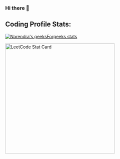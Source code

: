 ### Hi there 👋 
## Coding Profile Stats:

[![Narendra's geeksForgeeks stats](https://geeks-for-geeks-stats-api-napiyo.vercel.app/?userName=vibhavgarg24)](https://auth.geeksforgeeks.org/user/vibhavgarg24/practice/)

<a href="https://leetcode.com/mrRyuga">
  <img alt="LeetCode Stat Card" src="https://apu5rh8gxk.execute-api.us-east-1.amazonaws.com/default/leetcode-stats?username=mrRyuga&theme=dark" width="350"/>
</a>

<!--
**vibhavgarg24/vibhavgarg24** is a ✨ _special_ ✨ repository because its `README.md` (this file) appears on your GitHub profile.

Here are some ideas to get you started:

- 🔭 I’m currently working on ...
- 🌱 I’m currently learning ...
- 👯 I’m looking to collaborate on ...
- 🤔 I’m looking for help with ...
- 💬 Ask me about ...
- 📫 How to reach me: ...
- 😄 Pronouns: ...
- ⚡ Fun fact: ...
-->
